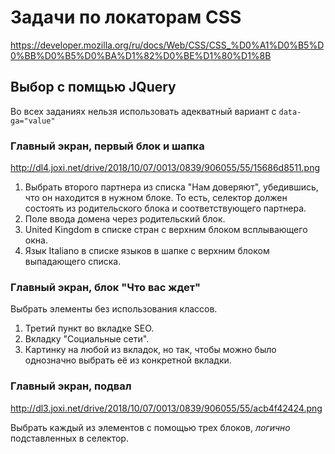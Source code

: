 # Задачи по локаторам CSS
https://developer.mozilla.org/ru/docs/Web/CSS/CSS_%D0%A1%D0%B5%D0%BB%D0%B5%D0%BA%D1%82%D0%BE%D1%80%D1%8B

## Выбор с помщью JQuery
Во всех заданиях нельзя использовать адекватный вариант с `data-ga="value"`


### Главный экран, первый блок и шапка
http://dl4.joxi.net/drive/2018/10/07/0013/0839/906055/55/15686d8511.png
1. Выбрать второго партнера из списка "Нам доверяют", убедившись, что он находится в нужном блоке.
То есть, селектор должен состоять из родительского блока и соответствующего партнера.
1. Поле ввода домена через родительский блок.
1. United Kingdom в списке стран с верхним блоком всплывающего окна.
1. Язык Italiano в списке языков в шапке с верхним блоком выпадающего списка.

### Главный экран, блок "Что вас ждет"
Выбрать элементы без использования классов.
1. Третий пункт во вкладке SEO.
1. Вкладку "Социальные сети".
1. Картинку на любой из вкладок, но так, чтобы можно было однозначно выбрать её из конкретной вкладки.

### Главный экран, подвал
http://dl3.joxi.net/drive/2018/10/07/0013/0839/906055/55/acb4f42424.png

Выбрать каждый из элементов с помощью трех блоков, *логично* подставленных в селектор.
